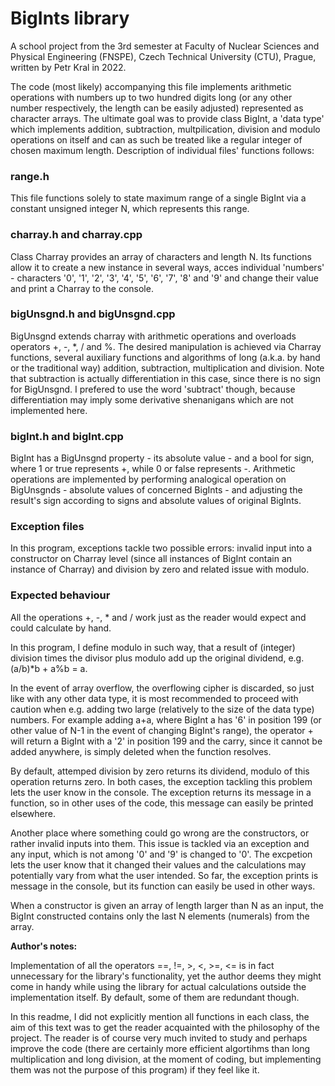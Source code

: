 <h1>BigInts library</h1>

A school project from the 3rd semester at Faculty of Nuclear Sciences and Physical Engineering (FNSPE),
Czech Technical University (CTU), Prague, written by Petr Kral in 2022.


The code (most likely) accompanying this file implements arithmetic operations with numbers up to two hundred digits long
(or any other number respectively, the length can be easily adjusted) represented as character arrays. The ultimate goal was
to provide class BigInt, a 'data type' which implements addition, subtraction, multpilication, division and modulo operations
on itself and can as such be treated like a regular integer of chosen maximum length.
Description of individual files' functions follows:


<h3>range.h</h3>

This file functions solely to state maximum range of a single BigInt via a constant unsigned integer N, which represents this range.


<h3>charray.h and charray.cpp</h3>

Class Charray provides an array of characters and length N. Its functions allow it to create a new instance in several ways, acces
individual 'numbers' - characters '0', '1', '2', '3', '4', '5', '6', '7', '8' and '9' and change their value
and print a Charray to the console.


<h3>bigUnsgnd.h and bigUnsgnd.cpp</h3>

BigUnsgnd extends charray with arithmetic operations and overloads operators +, -, \*, / and %. The desired manipulation is achieved via
Charray functions, several auxiliary functions and algorithms of long (a.k.a. by hand or the traditional way) 
addition, subtraction, multiplication and division. Note that subtraction is actually differentiation in this case, since there is no
sign for BigUnsgnd. I prefered to use the word 'subtract' though, because differentiation may imply some derivative shenanigans which
are not implemented here.


<h3>bigInt.h and bigInt.cpp</h3>

BigInt has a BigUnsgnd property - its absolute value - and a bool for sign, where 1 or true represents +, while 0 or false represents -.
Arithmetic operations are implemented by performing analogical operation on BigUnsgnds - absolute values of concerned BigInts - and
adjusting the result's sign according to signs and absolute values of original BigInts.

<h3>Exception files</h3>

In this program, exceptions tackle two possible errors: invalid input into a constructor on Charray level (since all instances
of BigInt contain an instance of Charray) and division by zero and related issue with modulo.


<h3>Expected behaviour</h3>

All the operations +, -, * and / work just as the reader would expect and could calculate by hand.

In this program, I define modulo in such way, that a result of (integer) division times the divisor plus modulo add up
the original dividend, e.g. (a/b)\*b + a%b = a.

In the event of array overflow, the overflowing cipher is discarded, so just like with any other data type, it is most recommended
to proceed with caution when e.g. adding two large (relatively to the size of the data type) numbers. For example adding a+a,
where BigInt a has '6' in position 199 (or other value of N-1 in the event of changing BigInt's range), the operator + will return
a BigInt with a '2' in position 199 and the carry, since it cannot be added anywhere, is simply deleted when the function resolves.

By default, attemped division by zero returns its dividend, modulo of this operation returns zero. In both cases, the exception
tackling this problem lets the user know in the console. The exception returns its message in a function, so in other uses of the
code, this message can easily be printed elsewhere.

Another place where something could go wrong are the constructors, or rather invalid inputs into them. This issue is tackled
via an exception and any input, which is not among '0' and '9' is changed to '0'. The excpetion lets the user know that it changed
their values and the calculations may potentially vary from what the user intended. So far, the exception prints is message
in the console, but its function can easily be used in other ways.

When a constructor is given an array of length larger than N as an input, the BigInt constructed contains only the last N elements
(numerals) from the array.


**Author's notes:**


Implementation of all the operators ==, !=, >, <, >=, <= is in fact unnecessary for the library's functionality, yet the author
deems they might come in handy while using the library for actual calculations outside the implementation itself. By default, some
of them are redundant though.


In this readme, I did not explicitly mention all functions in each class, the aim of this text was to get the reader
acquainted with the philosophy of the project.
The reader is of course very much invited to study and perhaps improve the code (there are certainly more efficient
algortihms than long multiplication and long division, at the moment of coding, but implementing them was not the purpose
of this program) if they feel like it.
